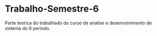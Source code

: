 # Trabalho-Semestre-6
 Parte teorica do trabalhado do curso de analise e desenvolvimento de sistema do 6 periodo.
